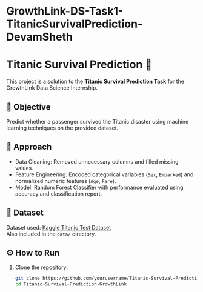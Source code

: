 # GrowthLink-DS-Task1-TitanicSurvivalPrediction-DevamSheth

# Titanic Survival Prediction 🚢

This project is a solution to the **Titanic Survival Prediction Task** for the GrowthLink Data Science Internship.

## 🎯 Objective

Predict whether a passenger survived the Titanic disaster using machine learning techniques on the provided dataset.

## 🧠 Approach

- Data Cleaning: Removed unnecessary columns and filled missing values.
- Feature Engineering: Encoded categorical variables (`Sex`, `Embarked`) and normalized numeric features (`Age`, `Fare`).
- Model: Random Forest Classifier with performance evaluated using accuracy and classification report.

## 📁 Dataset

Dataset used: [Kaggle Titanic Test Dataset](https://www.kaggle.com/datasets/brendan45774/test-file)  
Also included in the `data/` directory.

## ⚙️ How to Run

1. Clone the repository:

   ```bash
   git clone https://github.com/yourusername/Titanic-Survival-Prediction-GrowthLink.git
   cd Titanic-Survival-Prediction-GrowthLink
